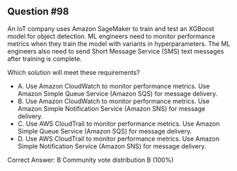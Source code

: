 ## Question #98

An IoT company uses Amazon SageMaker to train and test an XGBoost model for object detection. ML engineers need to monitor performance metrics when they train the model with variants in hyperparameters. The ML engineers also need to send Short Message Service (SMS) text messages after training is complete.

Which solution will meet these requirements?

- A. Use Amazon CloudWatch to monitor performance metrics. Use Amazon Simple Queue Service (Amazon SQS) for message delivery.
- B. Use Amazon CloudWatch to monitor performance metrics. Use Amazon Simple Notification Service (Amazon SNS) for message delivery.
- C. Use AWS CloudTrail to monitor performance metrics. Use Amazon Simple Queue Service (Amazon SQS) for message delivery.
- D. Use AWS CloudTrail to monitor performance metrics. Use Amazon Simple Notification Service (Amazon SNS) for message delivery. 

Correct Answer: 
B Community vote distribution B (100%)